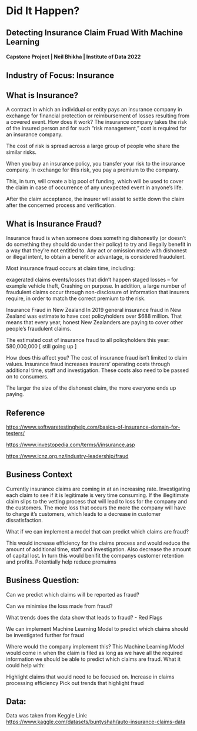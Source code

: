 # Did It Happen? 
## Detecting Insurance Claim Fruad With Machine Learning
#### Capstone Project | Neil Bhikha | Institute of Data 2022

## Industry of Focus: Insurance

## What is Insurance?
A contract in which an individual or entity pays an insurance company in exchange for financial protection or reimbursement of losses resulting from a covered event.
How does it work?
The insurance company takes the risk of the insured person and for such “risk management,” cost is required for an insurance company.

The cost of risk is spread across a large group of people who share the similar risks.

When you buy an insurance policy, you transfer your risk to the insurance company. In exchange for this risk, you pay a premium to the company.

This, in turn, will create a big pool of funding, which will be used to cover the claim in case of occurrence of any unexpected event in anyone’s life.

After the claim acceptance, the insurer will assist to settle down the claim after the concerned process and verification.

## What is Insurance Fraud?
Insurance fraud is when someone does something dishonestly (or doesn’t do something they should do under their policy) to try and illegally benefit in a way that they’re not entitled to. Any act or omission made with dishonest or illegal intent, to obtain a benefit or advantage, is considered fraudulent.

Most insurance fraud occurs at claim time, including:

exagerated claims
events/losses that didn’t happen
staged losses – for example vehicle theft, Crashing on purpose.
In addition, a large number of fraudulent claims occur through non-disclosure of information that insurers require, in order to match the correct premium to the risk.

Insurance Fraud in New Zealand
In 2019 general insurance fraud in New Zealand was estimate to have cost policyholders over $688 million. That means that every year, honest New Zealanders are paying to cover other people’s fraudulent claims.

The estimated cost of insurance fraud to all policyholders this year: 580,000,000 [ still going up ]

How does this affect you?
The cost of insurance fraud isn’t limited to claim values. Insurance fraud increases insurers’ operating costs through additional time, staff and investigation. These costs also need to be passed on to consumers.

The larger the size of the dishonest claim, the more everyone ends up paying.

## Reference
https://www.softwaretestinghelp.com/basics-of-insurance-domain-for-testers/

https://www.investopedia.com/terms/i/insurance.asp

https://www.icnz.org.nz/industry-leadership/fraud

## Business Context
Currently insurance claims are coming in at an increasing rate. Investigating each claim to see if it is legitimate is very time consuming. If the illegitimate claim slips to the vetting process that will lead to loss for the company and the customers. The more loss that occurs the more the company will have to charge it’s customers, which leads to a decrease in customer dissatisfaction.

What if we can implement a model that can predict which claims are fraud?

This would increase efficiency for the claims process and would reduce the amount of additional time, staff and investigation. Also decrease the amount of capital lost. In turn this would benifit the companys customer retention and profits. Potentially help reduce premuims

## Business Question:
Can we predict which claims will be reported as fraud?

Can we minimise the loss made from fraud?

What trends does the data show that leads to fraud? - Red Flags

We can implement Machine Learning Model to predict which claims should be investigated further for fraud

Where would the company implement this?
This Machine Learning Model would come in when the claim is filed as long as we have all the required information we should be able to predict which claims are fraud.
What it could help with:

Highlight claims that would need to be focused on.
Increase in claims processing efficiency
Pick out trends that highlight fraud

## Data:
Data was taken from Keggle
Link: https://www.kaggle.com/datasets/buntyshah/auto-insurance-claims-data
